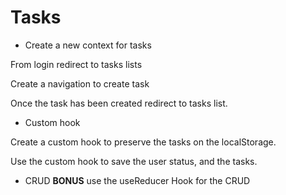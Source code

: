 # Tasks

* Create a new context for tasks

From login redirect to tasks lists

Create a navigation to create task

Once the task has been created redirect to tasks list.

* Custom hook

Create a custom hook to preserve the tasks on the localStorage.

Use the custom hook to save the user status, and the tasks.

* CRUD
**BONUS**
use the useReducer Hook for the CRUD  
